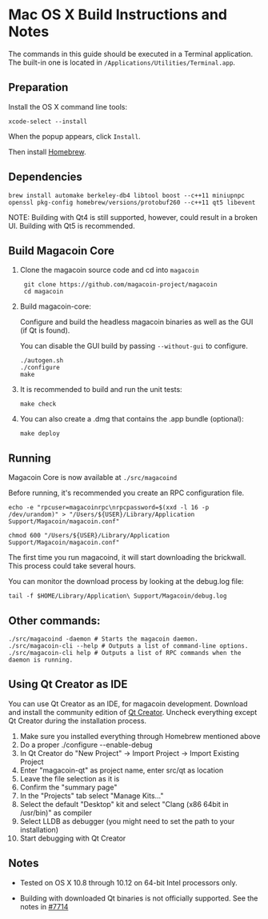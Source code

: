 Mac OS X Build Instructions and Notes
====================================
The commands in this guide should be executed in a Terminal application.
The built-in one is located in `/Applications/Utilities/Terminal.app`.

Preparation
-----------
Install the OS X command line tools:

`xcode-select --install`

When the popup appears, click `Install`.

Then install [Homebrew](http://brew.sh).

Dependencies
----------------------

    brew install automake berkeley-db4 libtool boost --c++11 miniupnpc openssl pkg-config homebrew/versions/protobuf260 --c++11 qt5 libevent

NOTE: Building with Qt4 is still supported, however, could result in a broken UI. Building with Qt5 is recommended.

Build Magacoin Core
------------------------

1. Clone the magacoin source code and cd into `magacoin`

        git clone https://github.com/magacoin-project/magacoin
        cd magacoin

2.  Build magacoin-core:

    Configure and build the headless magacoin binaries as well as the GUI (if Qt is found).

    You can disable the GUI build by passing `--without-gui` to configure.

        ./autogen.sh
        ./configure
        make

3.  It is recommended to build and run the unit tests:

        make check

4.  You can also create a .dmg that contains the .app bundle (optional):

        make deploy

Running
-------

Magacoin Core is now available at `./src/magacoind`

Before running, it's recommended you create an RPC configuration file.

    echo -e "rpcuser=magacoinrpc\nrpcpassword=$(xxd -l 16 -p /dev/urandom)" > "/Users/${USER}/Library/Application Support/Magacoin/magacoin.conf"

    chmod 600 "/Users/${USER}/Library/Application Support/Magacoin/magacoin.conf"

The first time you run magacoind, it will start downloading the brickwall. This process could take several hours.

You can monitor the download process by looking at the debug.log file:

    tail -f $HOME/Library/Application\ Support/Magacoin/debug.log

Other commands:
-------

    ./src/magacoind -daemon # Starts the magacoin daemon.
    ./src/magacoin-cli --help # Outputs a list of command-line options.
    ./src/magacoin-cli help # Outputs a list of RPC commands when the daemon is running.

Using Qt Creator as IDE
------------------------
You can use Qt Creator as an IDE, for magacoin development.
Download and install the community edition of [Qt Creator](https://www.qt.io/download/).
Uncheck everything except Qt Creator during the installation process.

1. Make sure you installed everything through Homebrew mentioned above
2. Do a proper ./configure --enable-debug
3. In Qt Creator do "New Project" -> Import Project -> Import Existing Project
4. Enter "magacoin-qt" as project name, enter src/qt as location
5. Leave the file selection as it is
6. Confirm the "summary page"
7. In the "Projects" tab select "Manage Kits..."
8. Select the default "Desktop" kit and select "Clang (x86 64bit in /usr/bin)" as compiler
9. Select LLDB as debugger (you might need to set the path to your installation)
10. Start debugging with Qt Creator

Notes
-----

* Tested on OS X 10.8 through 10.12 on 64-bit Intel processors only.

* Building with downloaded Qt binaries is not officially supported. See the notes in [#7714](https://github.com/bitcoin/bitcoin/issues/7714)
